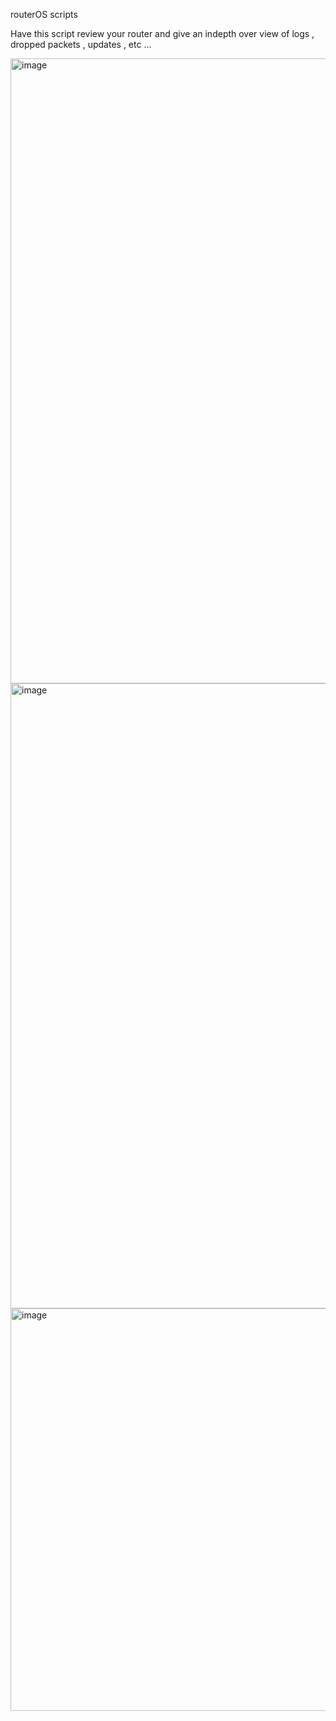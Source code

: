 routerOS scripts 

Have this script review your router and give an indepth over view of logs , dropped packets , updates , etc ... 

<img width="1020" height="1000" alt="image" src="https://github.com/user-attachments/assets/e45826ef-3996-4bd8-9759-1c75063c4afd" />


<img width="980" height="1000" alt="image" src="https://github.com/user-attachments/assets/6dc6da37-31f5-4b2b-984b-a69f55790fb8" />

<img width="1380" height="644" alt="image" src="https://github.com/user-attachments/assets/f945355f-be35-49ad-b293-03310b892708" />

